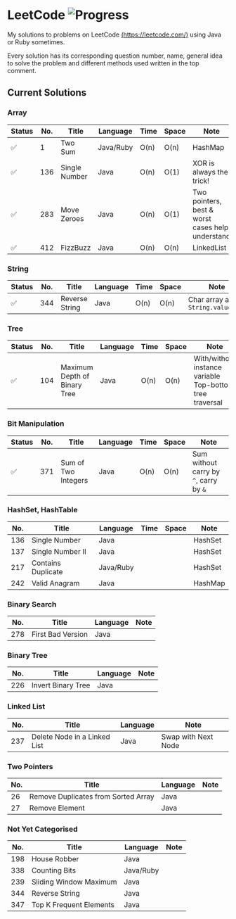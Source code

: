 # LeetCode ![Progress](https://img.shields.io/badge/progress-12%2F348-brightgreen.svg)
My solutions to problems on LeetCode [(https://leetcode.com/)](https://leetcode.com/) using Java or Ruby sometimes.

Every solution has its corresponding question number, name, general idea to solve the problem and different methods used written in the top comment.

## Current Solutions
### Array
Status | No. | Title | Language | Time | Space | Note
--- | --- | --- | --- | --- | --- | ---
✅ | 1 | Two Sum | Java/Ruby | O(n) | O(n) | HashMap
✅ | 136 | Single Number | Java | O(n) | O(1) | XOR is always the trick!
✅ | 283 | Move Zeroes | Java | O(n) | O(1) | Two pointers, best & worst cases help understand
✅ | 412 | FizzBuzz | Java | O(n) | O(n) | LinkedList

### String
Status | No. | Title | Language | Time | Space | Note
--- | --- | --- | --- | --- | --- | ---
✅ | 344 | Reverse String | Java | O(n) | O(n) | Char array and `String.valueOf()`

### Tree
Status | No. | Title | Language | Time | Space | Note
--- | --- | --- | --- | --- | --- | ---
✅ | 104 | Maximum Depth of Binary Tree | Java | O(n) | O(n) | With/without instance variable Top-bottom tree traversal 

### Bit Manipulation
Status | No. | Title | Language | Time | Space | Note
--- | --- | --- | --- | --- | --- | ---
✅ | 371 | Sum of Two Integers | Java | O(n) | O(n) | Sum without carry by `^`, carry by `&`

### HashSet, HashTable
No. | Title | Language | Time | Space | Note
--- | --- | --- | --- | --- | ---
136 | Single Number | Java || | HashSet
137 | Single Number II | Java ||| HashSet
217 | Contains Duplicate | Java/Ruby ||| HashSet
242 | Valid Anagram | Java ||| HashMap

### Binary Search
No. | Title | Language | Note
--- | --- | --- | ---
278 | First Bad Version | Java

### Binary Tree
No. | Title | Language | Note
--- | --- | --- | ---
226 | Invert Binary Tree | Java

### Linked List
No. | Title | Language | Note
--- | --- | --- | ---
237 | Delete Node in a Linked List | Java | Swap with Next Node

### Two Pointers
No. | Title | Language | Note
--- | --- | --- | ---
26 | Remove Duplicates from Sorted Array | Java
27 | Remove Element | Java

### Not Yet Categorised
No. | Title | Language | Note
--- | --- | --- | ---
198 | House Robber | Java
338 | Counting Bits | Java/Ruby |
239 | Sliding Window Maximum | Java
344 | Reverse String | Java
347 | Top K Frequent Elements | Java
